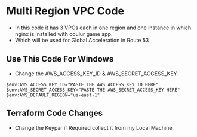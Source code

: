 # Multi Region VPC Code
- In this code it has 3 VPCs each in one region and one instance in which nginx is installed with coulur game app.
- Which will be used for Global Acceleration in Route 53

## Use This Code For Windows
- Change the AWS_ACCESS_KEY_ID & AWS_SECRET_ACCESS_KEY
```
$env:AWS_ACCESS_KEY_ID="PASTE THE AWS_ACCESS_KEY_ID HERE"
$env:AWS_SECRET_ACCESS_KEY="PASTE THE AWS_SECRET_ACCESS_KEY HERE"
$env:AWS_DEFAULT_REGION="us-east-1"
```

## Terraform Code Changes
- Change the Keypar if Required collect it from my Local Machine

